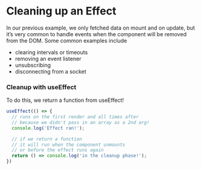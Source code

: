 # Cleaning up an Effect

In our previous example, we only fetched data on mount and on update, but it’s very common to handle events when the component will be removed from the DOM. Some common examples include

- clearing intervals or timeouts
- removing an event listener
- unsubscribing
- disconnecting from a socket

### Cleanup with useEffect
To do this, we return a function from useEffect!

```jsx
useEffect(() => {
  // runs on the first render and all times after
  // because we didn't pass in an array as a 2nd arg!
  console.log('Effect ran!');

  // if we return a function
  // it will run when the component unmounts
  // or before the effect runs again
  return () => console.log('in the cleanup phase!');
})
```
